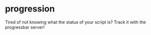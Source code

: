 # progression
Tired of not knowing what the status of your script is? Track it with the progressbar server!
